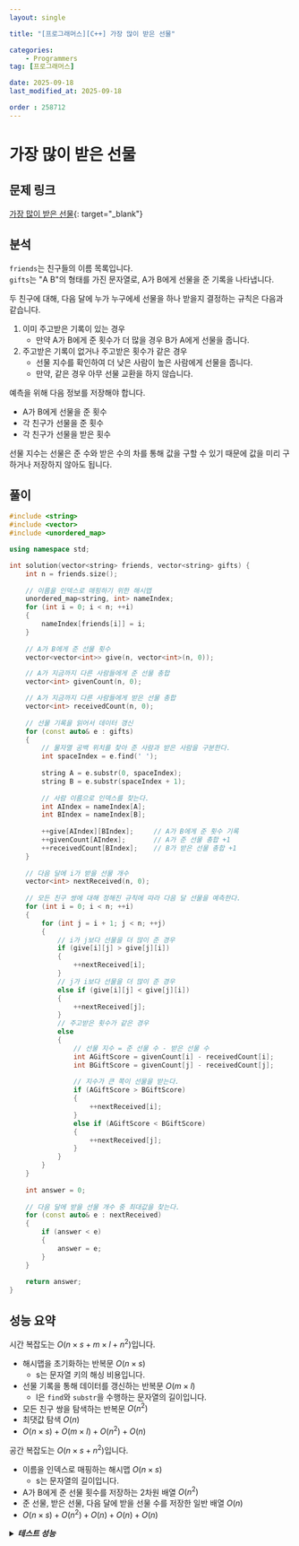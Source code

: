 ```yaml
---
layout: single

title: "[프로그래머스][C++] 가장 많이 받은 선물"

categories:
    - Programmers
tag: [프로그래머스]

date: 2025-09-18
last_modified_at: 2025-09-18

order : 258712
---
```


# 가장 많이 받은 선물

## 문제 링크

[가장 많이 받은 선물](https://school.programmers.co.kr/learn/courses/30/lessons/258712){: target="_blank"}

## 분석

`friends`는 친구들의 이름 목록입니다.  
`gifts`는 "A B"의 형태를 가진 문자열로, A가 B에게 선물을 준 기록을 나타냅니다.

두 친구에 대해, 다음 달에 누가 누구에세 선물을 하나 받을지 결정하는 규칙은 다음과 같습니다.

1. 이미 주고받은 기록이 있는 경우
    - 만약 A가 B에게 준 횟수가 더 많을 경우 B가 A에게 선물을 줍니다.
2. 주고받은 기록이 없거나 주고받은 횟수가 같은 경우
    - 선물 지수를 확인하여 더 낮은 사람이 높은 사람에게 선물을 줍니다.
    - 만약, 같은 경우 아무 선물 교환을 하지 않습니다.

예측을 위해 다음 정보를 저장해야 합니다.

- A가 B에게 선물을 준 횟수
- 각 친구가 선물을 준 횟수
- 각 친구가 선물을 받은 횟수

선물 지수는 선물은 준 수와 받은 수의 차를 통해 값을 구할 수 있기 때문에 값을 미리 구하거나 저장하지 않아도 됩니다.

## 풀이

```cpp
#include <string>
#include <vector>
#include <unordered_map>

using namespace std;

int solution(vector<string> friends, vector<string> gifts) {
    int n = friends.size();
    
    // 이름을 인덱스로 매핑하기 위한 해시맵
    unordered_map<string, int> nameIndex;
    for (int i = 0; i < n; ++i)
    {
        nameIndex[friends[i]] = i;
    }
    
    // A가 B에게 준 선물 횟수
    vector<vector<int>> give(n, vector<int>(n, 0));

    // A가 지금까지 다른 사람들에게 준 선물 총합
    vector<int> givenCount(n, 0);

    // A가 지금까지 다른 사람들에게 받은 선물 총합
    vector<int> receivedCount(n, 0);
    
    // 선물 기록을 읽어서 데이터 갱신
    for (const auto& e : gifts)
    {
        // 물자열 공백 위치를 찾아 준 사람과 받은 사람을 구분한다.
        int spaceIndex = e.find(' ');
        
        string A = e.substr(0, spaceIndex);
        string B = e.substr(spaceIndex + 1);
        
        // 사람 이름으로 인덱스를 찾는다.
        int AIndex = nameIndex[A];
        int BIndex = nameIndex[B];
        
        ++give[AIndex][BIndex];     // A가 B에게 준 횟수 기록
        ++givenCount[AIndex];       // A가 준 선물 총합 +1
        ++receivedCount[BIndex];    // B가 받은 선물 총합 +1
    }
    
    // 다음 달에 i가 받을 선물 개수
    vector<int> nextReceived(n, 0);
    
    // 모든 친구 쌍에 대해 정해진 규칙에 따라 다음 달 선물을 예측한다.
    for (int i = 0; i < n; ++i)
    {
        for (int j = i + 1; j < n; ++j)
        {
            // i가 j보다 선물을 더 많이 준 경우
            if (give[i][j] > give[j][i])
            {
                ++nextReceived[i];
            }
            // j가 i보다 선물을 더 많이 준 경우
            else if (give[i][j] < give[j][i])
            {
                ++nextReceived[j];
            }
            // 주고받은 횟수가 같은 경우
            else
            {
                // 선물 지수 = 준 선물 수 - 받은 선물 수
                int AGiftScore = givenCount[i] - receivedCount[i];
                int BGiftScore = givenCount[j] - receivedCount[j];
                
                // 지수가 큰 쪽이 선물을 받는다.
                if (AGiftScore > BGiftScore)
                {
                    ++nextReceived[i];
                }
                else if (AGiftScore < BGiftScore)
                {
                    ++nextReceived[j];
                }
            }
        }
    }
    
    int answer = 0;
    
    // 다음 달에 받을 선물 개수 중 최대값을 찾는다.
    for (const auto& e : nextReceived)
    {
        if (answer < e)
        {
            answer = e;
        }
    }
    
    return answer;
}
```

## 성능 요약

시간 복잡도는 $O(n \times s + m \times l + n^2)$입니다.

- 해시맵을 초기화하는 반복문 $O(n \times s)$
    + s는 문자열 키의 해싱 비용입니다.
- 선물 기록을 통해 데이터를 갱신하는 반복문 $O(m \times l)$
    + l은 `find`와 `substr`을 수행하는 문자열의 길이입니다.
- 모든 친구 쌍을 탐색하는 반복문 $O(n^2)$
- 최댓값 탐색 $O(n)$
- $O(n \times s) + O(m \times l) + O(n^2) + O(n)$

공간 복잡도는 $O(n \times s + n^2)$입니다.

- 이름을 인덱스로 매핑하는 해시맵 $O(n \times s)$
    + s는 문자열의 길이입니다.
- A가 B에게 준 선물 횟수를 저장하는 2차원 배열 $O(n^2)$
- 준 선물, 받은 선물, 다음 달에 받을 선물 수를 저장한 일반 배열 $O(n)$
- $O(n \times s) + O(n^2) + O(n) + O(n) + O(n)$

<details>
<summary><h5 style="display: inline;">테스트 성능</h5></summary>
<div markdown="1">

테스트 1 〉 통과 (0.02ms, 4.15MB)  
테스트 2 〉 통과 (0.02ms, 3.64MB)  
테스트 3 〉 통과 (0.03ms, 4.21MB)  
테스트 4 〉 통과 (0.02ms, 4.14MB)  
테스트 5 〉 통과 (0.23ms, 3.8MB)  
테스트 6 〉 통과 (0.04ms, 4.43MB)  
테스트 7 〉 통과 (0.12ms, 4.21MB)  
테스트 8 〉 통과 (0.15ms, 4.19MB)  
테스트 9 〉 통과 (0.60ms, 4.21MB)  
테스트 10 〉 통과 (0.86ms, 4.17MB)  
테스트 11 〉 통과 (0.53ms, 3.74MB)  
테스트 12 〉 통과 (0.74ms, 4.21MB)  
테스트 13 〉 통과 (1.56ms, 4.29MB)  
테스트 14 〉 통과 (1.10ms, 4.36MB)  
테스트 15 〉 통과 (1.06ms, 4.25MB)  
테스트 16 〉 통과 (1.29ms, 4.53MB)  
테스트 17 〉 통과 (0.03ms, 4.21MB)  
테스트 18 〉 통과 (0.57ms, 4.21MB)  
테스트 19 〉 통과 (1.05ms, 4.26MB)  
테스트 20 〉 통과 (0.25ms, 4.13MB)  

</div>
</details>